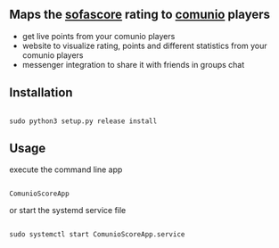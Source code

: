 ## Maps the [sofascore](https://www.sofascore.com/de/) rating to [comunio](https://www.comunio.de/home) players

- get live points from your comunio players
- website to visualize rating, points and different statistics from your comunio players
- messenger integration to share it with friends in groups chat

## Installation

<pre><code>
sudo python3 setup.py release install
</code></pre>

## Usage

execute the command line app
<pre><code>
ComunioScoreApp
</code></pre>

or start the systemd service file
<pre><code>
sudo systemctl start ComunioScoreApp.service
</code></pre>


